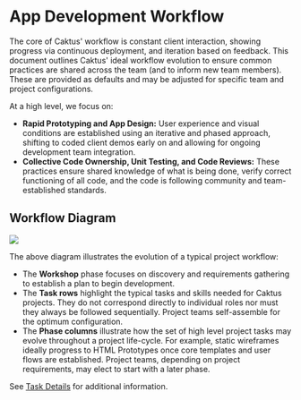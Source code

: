 App Development Workflow
========================

The core of Caktus' workflow is constant client interaction, showing
progress via continuous deployment, and iteration based on feedback.
This document outlines Caktus' ideal workflow evolution to ensure common
practices are shared across the team (and to inform new team members).
These are provided as defaults and may be adjusted for specific team and
project configurations.

At a high level, we focus on:

-   **Rapid Prototyping and App Design:** User experience and visual
    conditions are established using an iterative and phased approach,
    shifting to coded client demos early on and allowing for ongoing
    development team integration.
-   **Collective Code Ownership, Unit Testing, and Code Reviews:** These
    practices ensure shared knowledge of what is being done, verify
    correct functioning of all code, and the code is following community
    and team-established standards.

Workflow Diagram
----------------

![](_static/caktus_design_dev_workflow.png)

The above diagram illustrates the evolution of a typical project
workflow:

-   The **Workshop** phase focuses on discovery and requirements
    gathering to establish a plan to begin development.
-   The **Task rows** highlight the typical tasks and skills needed for
    Caktus projects. They do not correspond directly to individual roles
    nor must they always be followed sequentially. Project teams
    self-assemble for the optimum configuration.
-   The **Phase columns** illustrate how the set of high level project
    tasks may evolve throughout a project life-cycle. For example,
    static wireframes ideally progress to HTML Prototypes once core
    templates and user flows are established. Project teams, depending
    on project requirements, may elect to start with a later phase.

See [Task
Details](https://docs.google.com/document/d/1vh4wzkOTP2al5X5hbDx7ct3NTnXjsOANWxt4wBghcI8/edit?usp=sharing)
for additional information.
